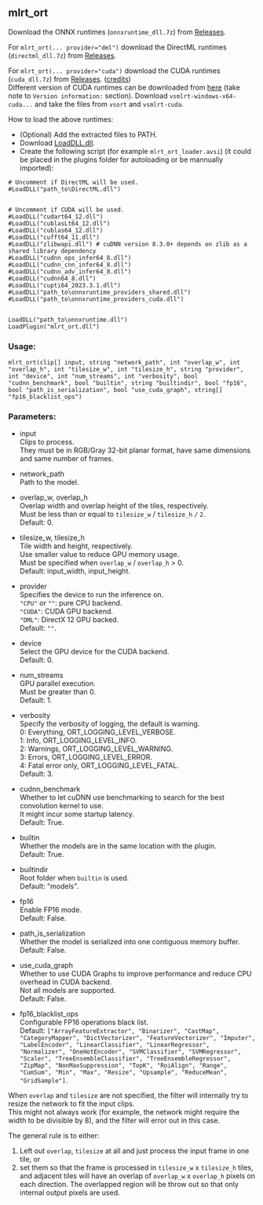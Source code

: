 ## mlrt_ort

Download the ONNX runtimes (`onnxruntime_dll.7z`) from [Releases](https://github.com/Asd-g/avs-mlrt/releases).

For `mlrt_ort(... provider="dml")` download the DirectML runtimes (`directml_dll.7z`) from [Releases](https://github.com/Asd-g/avs-mlrt/releases).

For `mlrt_ort(... provider="cuda")` download the CUDA runtimes (`cuda_dll.7z`) from [Releases](https://github.com/Asd-g/avs-mlrt/releases). ([credits](https://github.com/AmusementClub/vs-mlrt/releases))<br>
Different version of CUDA runtimes can be downloaded from [here](https://github.com/AmusementClub/vs-mlrt/releases) (take note to `Version information:` section). Download `vsmlrt-windows-x64-cuda...` and take the files from `vsort` and `vsmlrt-cuda`.

How to load the above runtimes:
- (Optional) Add the extracted files to PATH.
- Download [LoadDLL.dll](https://forum.doom9.org/showthread.php?t=173259).
- Create the following script (for example `mlrt_ort_loader.avsi`) (it could be placed in the plugins folder for autoloading or be mannually imported):

```
# Uncomment if DirectML will be used.
#LoadDLL("path_to\DirectML.dll")


# Uncomment if CUDA will be used.
#LoadDLL("cudart64_12.dll")
#LoadDLL("cublasLt64_12.dll")
#LoadDLL("cublas64_12.dll")
#LoadDLL("cufft64_11.dll")
#LoadDLL("zlibwapi.dll") # cuDNN version 8.3.0+ depends on zlib as a shared library dependency
#LoadDLL("cudnn_ops_infer64_8.dll")
#LoadDLL("cudnn_cnn_infer64_8.dll")
#LoadDLL("cudnn_adv_infer64_8.dll")
#LoadDLL("cudnn64_8.dll")
#LoadDLL("cupti64_2023.3.1.dll")
#LoadDLL("path_to\onnxruntime_providers_shared.dll")
#LoadDLL("path_to\onnxruntime_providers_cuda.dll")


LoadDLL("path_to\onnxruntime.dll")
LoadPlugin("mlrt_ort.dll")
```

### Usage:

```
mlrt_ort(clip[] input, string "network_path", int "overlap_w", int "overlap_h", int "tilesize_w", int "tilesize_h", string "provider", int "device", int "num_streams", int "verbosity", bool "cudnn_benchmark", bool "builtin", string "builtindir", bool "fp16", bool "path_is_serialization", bool "use_cuda_graph", string[] "fp16_blacklist_ops")
```

### Parameters:

- input<br>
    Clips to process.<br>
    They must be in RGB/Gray 32-bit planar format, have same dimensions and same number of frames.

- network_path<br>
    Path to the model.

- overlap_w, overlap_h<br>
    Overlap width and overlap height of the tiles, respectively.<br>
    Must be less than or equal to `tilesize_w` / `tilesize_h` `/` `2`.<br>
    Default: 0.

- tilesize_w, tilesize_h<br>
    Tile width and height, respectively.<br>
    Use smaller value to reduce GPU memory usage.<br>
    Must be specified when `overlap_w` / `overlap_h` > 0.<br>
    Default: input_width, input_height.

- provider<br>
    Specifies the device to run the inference on.<br>
    `"CPU"` or `""`: pure CPU backend.<br>
    `"CUDA"`: CUDA GPU backend.<br>
    `"DML"`: DirectX 12 GPU backed.<br>
    Default: `""`.

- device<br>
    Select the GPU device for the CUDA backend.<br>
    Default: 0.

- num_streams<br>
    GPU parallel execution.<br>
    Must be greater than 0.<br>
    Default: 1.

- verbosity<br>
    Specify the verbosity of logging, the default is warning.<br>
    0: Everything, ORT_LOGGING_LEVEL_VERBOSE.<br>
    1: Info, ORT_LOGGING_LEVEL_INFO.<br>
    2: Warnings, ORT_LOGGING_LEVEL_WARNING.<br>
    3: Errors, ORT_LOGGING_LEVEL_ERROR.<br>
    4: Fatal error only, ORT_LOGGING_LEVEL_FATAL.<br>
    Default: 3.

- cudnn_benchmark<br>
    Whether to let cuDNN use benchmarking to search for the best convolution kernel to use.<br>
    It might incur some startup latency.<br>
    Default: True.

- builtin<br>
    Whether the models are in the same location with the plugin.<br>
    Default: True.

- builtindir<br>
    Root folder when `builtin` is used.<br>
    Default: "models".

- fp16<br>
    Enable FP16 mode.<br>
    Default: False.

- path_is_serialization<br>
    Whether the model is serialized into one contiguous memory buffer.<br>
    Default: False.

- use_cuda_graph<br>
    Whether to use CUDA Graphs to improve performance and reduce CPU overhead in CUDA backend.<br>
    Not all models are supported.<br>
    Default: False.

- fp16_blacklist_ops<br>
    Configurable FP16 operations black list.<br>
    Default: `["ArrayFeatureExtractor", "Binarizer", "CastMap", "CategoryMapper", "DictVectorizer", "FeatureVectorizer", "Imputer", "LabelEncoder", "LinearClassifier", "LinearRegressor", "Normalizer", "OneHotEncoder", "SVMClassifier", "SVMRegressor", "Scaler", "TreeEnsembleClassifier", "TreeEnsembleRegressor", "ZipMap", "NonMaxSuppression", "TopK", "RoiAlign", "Range", "CumSum", "Min", "Max", "Resize", "Upsample", "ReduceMean", "GridSample"]`.

When `overlap` and `tilesize` are not specified, the filter will internally try to resize the network to fit the input clips.<br>
This might not always work (for example, the network might require the width to be divisible by 8), and the filter will error out in this case.

The general rule is to either:
1. Left out `overlap`, `tilesize` at all and just process the input frame in one tile, or
2. set them so that the frame is processed in `tilesize_w` x `tilesize_h` tiles, and adjacent tiles will have an overlap of `overlap_w` x `overlap_h` pixels on each direction. The overlapped region will be throw out so that only internal output pixels are used.
